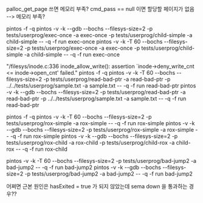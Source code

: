 palloc_get_page 쓰면 메모리 부족? cmd_pass == null 이면 할당할 페이지가 없음 --> 메모리 부족?

pintos -f -q
pintos -v -k --gdb --bochs --filesys-size=2 -p tests/userprog/exec-once -a exec-once -p tests/userprog/child-simple -a child-simple -- -q -f run exec-once
pintos -v -k -T 60 --bochs --filesys-size=2 -p tests/userprog/exec-once -a exec-once -p tests/userprog/child-simple -a child-simple -- -q -f run exec-once

"/filesys/inode.c:336 inode_allow_write(): assertion `inode->deny_write_cnt <= inode->open_cnt' failed."
pintos -f -q
pintos -v -k -T 60 --bochs  --filesys-size=2 -p tests/userprog/read-bad-ptr -a read-bad-ptr -p ../../tests/userprog/sample.txt -a sample.txt -- -q -f run read-bad-ptr
pintos -v -k --gdb --bochs  --filesys-size=2 -p tests/userprog/read-bad-ptr -a read-bad-ptr -p ../../tests/userprog/sample.txt -a sample.txt -- -q -f run read-bad-ptr

pintos -f -q
pintos -v -k -T 60 --bochs  --filesys-size=2 -p tests/userprog/rox-simple -a rox-simple -- -q -f run rox-simple 
pintos -v -k --gdb --bochs  --filesys-size=2 -p tests/userprog/rox-simple -a rox-simple -- -q -f run rox-simple 
pintos -v -k --gdb --bochs  --filesys-size=2 -p tests/userprog/rox-child -a rox-child -p tests/userprog/child-rox -a child-rox -- -q -f run rox-child 


pintos -v -k -T 60 --bochs  --filesys-size=2 -p tests/userprog/bad-jump2 -a bad-jump2 -- -q -f run bad-jump2
pintos -v -k --gdb --bochs  --filesys-size=2 -p tests/userprog/bad-jump2 -a bad-jump2 -- -q -f run bad-jump2

어쩌면 근본 원인은 hasExited = true 가 되지 않았는데 sema down 을 통과하는 경우??

